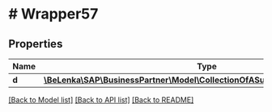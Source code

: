 # # Wrapper57

## Properties

Name | Type | Description | Notes
------------ | ------------- | ------------- | -------------
**d** | [**\BeLenka\SAP\BusinessPartner\Model\CollectionOfASupplierWithHoldingTaxType**](CollectionOfASupplierWithHoldingTaxType.md) |  | [optional]

[[Back to Model list]](../../README.md#models) [[Back to API list]](../../README.md#endpoints) [[Back to README]](../../README.md)
